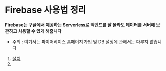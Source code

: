 # Firebase 사용법 정리

**Firebase는 구글에서 제공하는 Serverless로 백엔드를 잘 몰라도 데이터를 서버에 보관하고 사용할 수 있게 해줍니다**

- 주의 : 여기서는 파이어베이스 홈페이지 가입 및 DB 설정에 관해서는 다루지 않습니다

1. [설치](install.md)
2. 